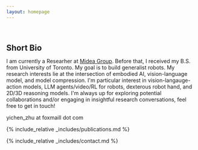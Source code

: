 ```yaml
---
layout: homepage
---
```


<h1 id="about-me"></h1>

<h2 style="margin: 60px 0px 10px;">Short Bio</h2>

I am currently a Researher at [Midea Group](https://www.midea.com/us). Before that, I received my B.S. from University of Toronto. My goal is to build generalist robots. My research interests lie at the intersection of embodied AI, vision-language model, and model compression. I'm particular interest in vision-langauge-action models, LLM agents/video/RL for robots, dexterous robot hand, and 2D/3D reasoning models. I'm always up for exploring potential collaborations and/or engaging in insightful research conversations, feel free to get in touch!

yichen_zhu at foxmaill dot com



{% include_relative _includes/publications.md %}


{% include_relative _includes/contact.md %}

